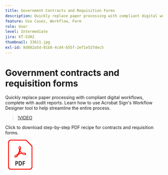 ```yaml
---
title: Government Contracts and Requisition Forms
description: Quickly replace paper processing with compliant digital workflows, complete with audit reports
feature: Use Cases, Workflow, Form
role: User
level: Intermediate
jira: KT-5302
thumbnail: 33811.jpg
exl-id: 8d882a5d-01b8-4cd4-b55f-2ef1e537dec5
---
```

# Government contracts and requisition forms

Quickly replace paper processing with compliant digital workflows, complete with audit reports. Learn how to use Acrobat Sign's Workflow Designer tool to help streamline the entire process.

>[!VIDEO](https://video.tv.adobe.com/v/33811?quality=12&learn=on&hidetitle=true)

Click to download step-by-step PDF recipe for contracts and requisition forms.

[![Download PDF Recipe](../assets/acrobat_PDF_96.png)](../assets/UseCaseRecipe-EN-UsingWorkflowDesigner.pdf)

